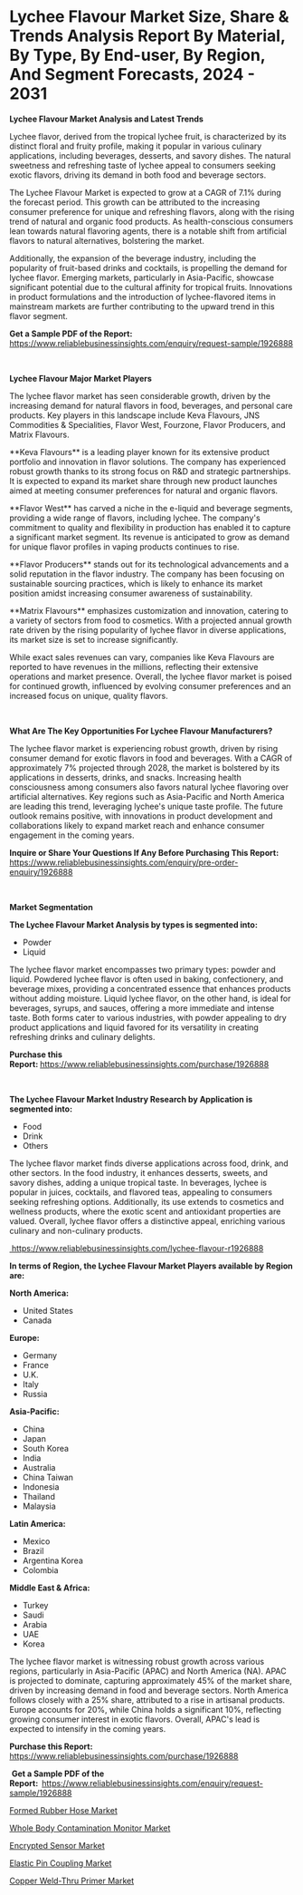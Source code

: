 <p><h1>Lychee Flavour Market Size, Share & Trends Analysis Report By Material, By Type, By End-user, By Region, And Segment Forecasts, 2024 - 2031</h1></p><p><strong>Lychee Flavour Market Analysis and Latest Trends</strong></p>
<p><p>Lychee flavor, derived from the tropical lychee fruit, is characterized by its distinct floral and fruity profile, making it popular in various culinary applications, including beverages, desserts, and savory dishes. The natural sweetness and refreshing taste of lychee appeal to consumers seeking exotic flavors, driving its demand in both food and beverage sectors.</p><p>The Lychee Flavour Market is expected to grow at a CAGR of 7.1% during the forecast period. This growth can be attributed to the increasing consumer preference for unique and refreshing flavors, along with the rising trend of natural and organic food products. As health-conscious consumers lean towards natural flavoring agents, there is a notable shift from artificial flavors to natural alternatives, bolstering the market.</p><p>Additionally, the expansion of the beverage industry, including the popularity of fruit-based drinks and cocktails, is propelling the demand for lychee flavor. Emerging markets, particularly in Asia-Pacific, showcase significant potential due to the cultural affinity for tropical fruits. Innovations in product formulations and the introduction of lychee-flavored items in mainstream markets are further contributing to the upward trend in this flavor segment.</p></p>
<p><strong>Get a Sample PDF of the Report:&nbsp;</strong> <a href="https://www.reliablebusinessinsights.com/enquiry/request-sample/1926888?utm_campaign=60&utm_medium=2&utm_source=Github&utm_content=ia&utm_term=25102024&utm_id=lychee-flavour">https://www.reliablebusinessinsights.com/enquiry/request-sample/1926888</a></p>
<p>&nbsp;</p>
<p><strong>Lychee Flavour Major Market Players</strong></p>
<p><p>The lychee flavor market has seen considerable growth, driven by the increasing demand for natural flavors in food, beverages, and personal care products. Key players in this landscape include Keva Flavours, JNS Commodities & Specialities, Flavor West, Fourzone, Flavor Producers, and Matrix Flavours. </p><p>**Keva Flavours** is a leading player known for its extensive product portfolio and innovation in flavor solutions. The company has experienced robust growth thanks to its strong focus on R&D and strategic partnerships. It is expected to expand its market share through new product launches aimed at meeting consumer preferences for natural and organic flavors.</p><p>**Flavor West** has carved a niche in the e-liquid and beverage segments, providing a wide range of flavors, including lychee. The company's commitment to quality and flexibility in production has enabled it to capture a significant market segment. Its revenue is anticipated to grow as demand for unique flavor profiles in vaping products continues to rise.</p><p>**Flavor Producers** stands out for its technological advancements and a solid reputation in the flavor industry. The company has been focusing on sustainable sourcing practices, which is likely to enhance its market position amidst increasing consumer awareness of sustainability. </p><p>**Matrix Flavours** emphasizes customization and innovation, catering to a variety of sectors from food to cosmetics. With a projected annual growth rate driven by the rising popularity of lychee flavor in diverse applications, its market size is set to increase significantly. </p><p>While exact sales revenues can vary, companies like Keva Flavours are reported to have revenues in the millions, reflecting their extensive operations and market presence. Overall, the lychee flavor market is poised for continued growth, influenced by evolving consumer preferences and an increased focus on unique, quality flavors.</p></p>
<p>&nbsp;</p>
<p><strong>What Are The Key Opportunities For Lychee Flavour Manufacturers?</strong></p>
<p><p>The lychee flavor market is experiencing robust growth, driven by rising consumer demand for exotic flavors in food and beverages. With a CAGR of approximately 7% projected through 2028, the market is bolstered by its applications in desserts, drinks, and snacks. Increasing health consciousness among consumers also favors natural lychee flavoring over artificial alternatives. Key regions such as Asia-Pacific and North America are leading this trend, leveraging lychee's unique taste profile. The future outlook remains positive, with innovations in product development and collaborations likely to expand market reach and enhance consumer engagement in the coming years.</p></p>
<p><strong>Inquire or Share Your Questions If Any Before Purchasing This Report:</strong> <a href="https://www.reliablebusinessinsights.com/enquiry/pre-order-enquiry/1926888?utm_campaign=60&utm_medium=2&utm_source=Github&utm_content=ia&utm_term=25102024&utm_id=lychee-flavour">https://www.reliablebusinessinsights.com/enquiry/pre-order-enquiry/1926888</a></p>
<p>&nbsp;</p>
<p><strong>Market Segmentation</strong></p>
<p><strong>The Lychee Flavour Market Analysis by types is segmented into:</strong></p>
<p><ul><li>Powder</li><li>Liquid</li></ul></p>
<p><p>The lychee flavor market encompasses two primary types: powder and liquid. Powdered lychee flavor is often used in baking, confectionery, and beverage mixes, providing a concentrated essence that enhances products without adding moisture. Liquid lychee flavor, on the other hand, is ideal for beverages, syrups, and sauces, offering a more immediate and intense taste. Both forms cater to various industries, with powder appealing to dry product applications and liquid favored for its versatility in creating refreshing drinks and culinary delights.</p></p>
<p><strong>Purchase this Report:&nbsp;</strong><a href="https://www.reliablebusinessinsights.com/purchase/1926888?utm_campaign=60&utm_medium=2&utm_source=Github&utm_content=ia&utm_term=25102024&utm_id=lychee-flavour">https://www.reliablebusinessinsights.com/purchase/1926888</a></p>
<p>&nbsp;</p>
<p><strong>The Lychee Flavour Market Industry Research by Application is segmented into:</strong></p>
<p><ul><li>Food</li><li>Drink</li><li>Others</li></ul></p>
<p><p>The lychee flavor market finds diverse applications across food, drink, and other sectors. In the food industry, it enhances desserts, sweets, and savory dishes, adding a unique tropical taste. In beverages, lychee is popular in juices, cocktails, and flavored teas, appealing to consumers seeking refreshing options. Additionally, its use extends to cosmetics and wellness products, where the exotic scent and antioxidant properties are valued. Overall, lychee flavor offers a distinctive appeal, enriching various culinary and non-culinary products.</p></p>
<p><a href="https://www.reliablebusinessinsights.com/lychee-flavour-r1926888?utm_campaign=60&utm_medium=2&utm_source=Github&utm_content=ia&utm_term=25102024&utm_id=lychee-flavour">&nbsp;https://www.reliablebusinessinsights.com/lychee-flavour-r1926888</a></p>
<p><strong>In terms of Region, the Lychee Flavour Market Players available by Region are:</strong></p>
<p>
    <p> <strong> North America: </strong>
        <ul>
            <li>United States</li>
            <li>Canada</li>
        </ul>
        </p> 
    <p> <strong> Europe: </strong>
        <ul>
            <li>Germany</li>
            <li>France</li>
            <li>U.K.</li>
            <li>Italy</li>
            <li>Russia</li>
        </ul>
        </p> 
    <p> <strong> Asia-Pacific: </strong>
        <ul>
            <li>China</li>
            <li>Japan</li>
            <li>South Korea</li>
            <li>India</li>
            <li>Australia</li>
            <li>China Taiwan</li>
            <li>Indonesia</li>
            <li>Thailand</li>
            <li>Malaysia</li>
        </ul>
        </p> 
    <p> <strong> Latin America: </strong>
        <ul>
            <li>Mexico</li>
            <li>Brazil</li>
            <li>Argentina Korea</li>
            <li>Colombia</li>
        </ul>
        </p> 
    <p> <strong> Middle East & Africa: </strong>
        <ul>
            <li>Turkey</li>
            <li>Saudi</li>
            <li>Arabia</li>
            <li>UAE</li>
            <li>Korea</li>
        </ul>
    </p>
    </p>
<p><p>The lychee flavor market is witnessing robust growth across various regions, particularly in Asia-Pacific (APAC) and North America (NA). APAC is projected to dominate, capturing approximately 45% of the market share, driven by increasing demand in food and beverage sectors. North America follows closely with a 25% share, attributed to a rise in artisanal products. Europe accounts for 20%, while China holds a significant 10%, reflecting growing consumer interest in exotic flavors. Overall, APAC's lead is expected to intensify in the coming years.</p></p>
<p><strong>Purchase this Report: </strong><a href="https://www.reliablebusinessinsights.com/purchase/1926888?utm_campaign=60&utm_medium=2&utm_source=Github&utm_content=ia&utm_term=25102024&utm_id=lychee-flavour">https://www.reliablebusinessinsights.com/purchase/1926888</a></p>
<p>&nbsp;<strong>Get a Sample PDF of the Report:&nbsp;&nbsp;</strong><a href="https://www.reliablebusinessinsights.com/enquiry/request-sample/1926888?utm_campaign=60&utm_medium=2&utm_source=Github&utm_content=ia&utm_term=25102024&utm_id=lychee-flavour">https://www.reliablebusinessinsights.com/enquiry/request-sample/1926888</a></p>
<p><strong></strong></p>
<p><p><a href="https://github.com/darientvns/Market-Research-Report-List-1/blob/main/formed-rubber-hose-market.md?utm_campaign=60&utm_medium=2&utm_source=Github&utm_content=ia&utm_term=25102024&utm_id=lychee-flavour">Formed Rubber Hose Market</a></p><p><a href="https://issuu.com/reportprime-2/docs/whole-body-contamination-monitor-ma_74512808a2172a?utm_campaign=60&utm_medium=2&utm_source=Github&utm_content=ia&utm_term=25102024&utm_id=lychee-flavour">Whole Body Contamination Monitor Market</a></p><p><a href="https://www.linkedin.com/pulse/encrypted-sensor-value-chain-analysis-from-raw-materials-wvgwc?utm_campaign=60&utm_medium=2&utm_source=Github&utm_content=ia&utm_term=25102024&utm_id=lychee-flavour">Encrypted Sensor Market</a></p><p><a href="https://issuu.com/reportprime-2/docs/elastic-pin-coupling-market-size-20_4956ccddc277ac?utm_campaign=60&utm_medium=2&utm_source=Github&utm_content=ia&utm_term=25102024&utm_id=lychee-flavour">Elastic Pin Coupling Market</a></p><p><a href="https://www.linkedin.com/pulse/copper-weld-thru-primer-market-transformation-comparative-analysis-rcuxe?utm_campaign=60&utm_medium=2&utm_source=Github&utm_content=ia&utm_term=25102024&utm_id=lychee-flavour">Copper Weld-Thru Primer Market</a></p></p>